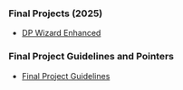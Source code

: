 ### Final Projects (2025)
- [DP Wizard Enhanced](projects/DP-Wizard-Enhanced.pdf)


### Final Project Guidelines and Pointers
- [Final Project Guidelines](Final%20Project%20Guidelines%202025.pdf)
